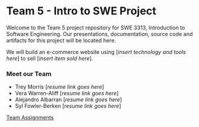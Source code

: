 # Team 5 - Intro to SWE Project

  Welcome to the Team 5 project repository for SWE 3313, Introduction to Software Engineering.
  Our presentations, documentation, source code and artifacts for this project will be located here.

  We will build an e-commerce website using [*insert technology and tools here*] to sell [*insert item sold here*].

### Meet our Team
  - Trey Morris	[*resume link goes here*]
  - Vera Warren-Aliff	[*resume link goes here*]
  - Alejandro Albarran [*resume link goes here*]
  - Syl Fowler-Berken [*resume link goes here*]

[Team Assignments](team-assignments.md)
